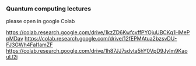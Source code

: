 ### Quantum computing lectures

please open in google Colab

https://colab.research.google.com/drive/1kzZD6KwfcvffPYOjuUBCKq1HMePpMDav
https://colab.research.google.com/drive/12fEPMAtua2bzsvDU-FJ3GWh4FaI1amZF
https://colab.research.google.com/drive/1h87JJ7sdvta5hY0VpD9JyIm9KaouLl2j
